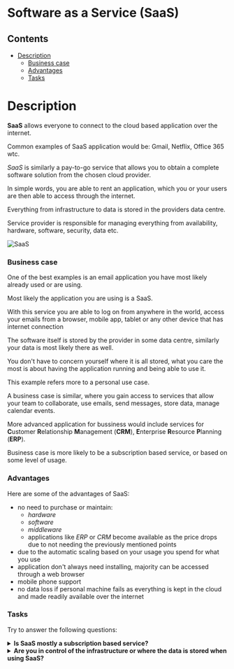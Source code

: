 # Software as a Service (SaaS)

<!--TOC_START-->
## Contents
- [Description](#description)
	- [Business case](#business-case)
	- [Advantages](#advantages)
	- [Tasks](#tasks)

<!--TOC_END-->
# Description

**SaaS** allows everyone to connect to the cloud based application over the internet. 

Common examples of SaaS application would be: Gmail, Netflix, Office 365 wtc.

*SaaS* is similarly a pay-to-go service that allows you to obtain a complete software solution from the chosen cloud provider. 

In simple words, you are able to rent an application, which you or your users are then able to access through the internet. 

Everything from infrastructure to data is stored in the providers data centre.

Service provider is responsible for managing everything from availability, hardware, software, security, data etc.

![SaaS](https://imgur.com/AeHrcnw.jpg)

### Business case

One of the best examples is an email application you have most likely already used or are using. 

Most likely the application you are using is a SaaS.

With this service you are able to log on from anywhere in the world, access your emails from a browser, mobile app, tablet or any other device that has internet connection

The software itself is stored by the provider in some data centre, similarly your data is most likely there as well.

You don't have to concern yourself where it is all stored, what you care the most is about having the application running and being able to use it.

This example refers more to a personal use case.

A business case is similar, where you gain access to services that allow your team to collaborate, use emails, send messages, store data, manage calendar events. 

More advanced application for bussiness would include services for **C**ustomer **R**elationship **M**anagement (**CRM**), **E**nterprise **R**esource **P**lanning (**ERP**).

Business case is more likely to be a subscription based service, or based on some level of usage.

### Advantages

Here are some of the advantages of SaaS:

- no need to purchase or maintain:
    - _hardware_
    - _software_
    - _middleware_
    - applications like _ERP_ or _CRM_ become available as the price drops due to not needing the previously mentioned points
- due to the automatic scaling based on your usage you spend for what you use
- application don't always need installing, majority can be accessed through a web browser
- mobile phone support
- no data loss if personal machine fails as everything is kept in the cloud and made readily available over the internet

### Tasks

Try to answer the following questions:

<details>

<summary><b>Is SaaS mostly a subscription based service?</b></summary>

**Yes**

</details>

<details>

<summary><b>Are you in control of the infrastructure or where the data is stored when using SaaS?</b></summary>

**No**

</details>

